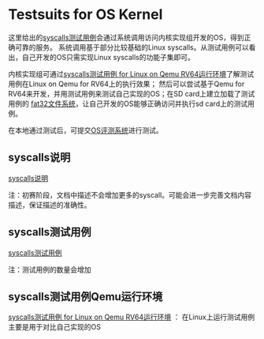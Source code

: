 # Testsuits for OS Kernel

这里给出的[syscalls测试用例](syscalls-testing/)会通过系统调用访问内核实现组开发的OS，得到正确可靠的服务。
系统调用基于部分比较基础的Linux syscalls。从测试用例可以看出，自己开发的OS只需实现Linux syscalls的功能子集即可。

内核实现组可通过[syscalls测试用例 for Linux on Qemu RV64运行环境](riscv-linux-rootfs)了解测试用例在Linux on Qemu for RV64上的执行效果；
然后可以尝试基于Qemu for RV64来开发，并用测试用例来测试自己实现的OS；在SD card上建立加载了测试用例的
[fat32文件系统](./fat32-info.md)，让自己开发的OS能够正确访问并执行sd card上的测试用例。

在本地通过测试后，可提交[OS评测系统](https://os.educg.net/)进行测试。

## syscalls说明
[syscalls说明](oscomp_syscalls.md)

注：初赛阶段，文档中描述不会增加更多的syscall。可能会进一步完善文档内容描述，保证描述的准确性。

## syscalls测试用例
[syscalls测试用例](syscalls-testing/)

注：测试用例的数量会增加

## syscalls测试用例Qemu运行环境
[syscalls测试用例 for Linux on Qemu RV64运行环境](riscv-linux-rootfs) ： 在Linux上运行测试用例主要是用于对比自己实现的OS


